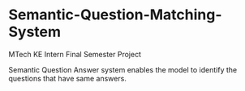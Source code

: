 # Semantic-Question-Matching-System

MTech KE Intern Final Semester Project

Semantic Question Answer system enables the model to identify the questions that have same answers. 
